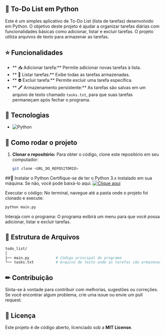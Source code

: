 ## 📃 To-Do List em Python 

Este é um simples aplicativo de To-Do List (lista de tarefas) desenvolvido em Python. O objetivo deste projeto é ajudar a organizar tarefas diárias com funcionalidades básicas como adicionar, listar e excluir tarefas. O projeto utiliza arquivos de texto para armazenar as tarefas.

## ⭐ Funcionalidades 

- ** 📥 Adicionar tarefa:** Permite adicionar novas tarefas à lista.
- ** 📃 Listar tarefas:** Exibe todas as tarefas armazenadas.
- ** ⛔ Excluir tarefa:** Permite excluir uma tarefa específica.
- ** 🖍 Armazenamento persistente:** As tarefas são salvas em um arquivo de texto chamado `tasks.txt`, para que suas tarefas permaneçam após fechar o programa.

## 📲 Tecnologias 

- ![Python](https://img.shields.io/badge/Python-3.10-blue)

## 📀 Como rodar o projeto 

1. **Clonar o repositório:**
   Para obter o código, clone este repositório em seu computador:

   ```bash
   git clone <URL_DO_REPOSITORIO>
   
##🔧 Instalar o Python 
Certifique-se de ter o Python 3.x instalado em sua máquina. Se não, você pode baixá-lo aqui.  [![Clique aqui](https://img.shields.io/badge/Click%20Here-blue)](https://www.python.org/ftp/python/3.13.1/python-3.13.1-amd64.exe)


Executar o código: No terminal, navegue até a pasta onde o projeto foi clonado e execute:

```bash
python main.py
```

Interaja com o programa: O programa exibirá um menu para que você possa adicionar, listar e excluir tarefas.

## 📂 Estrutura de Arquivos 
```bash
todo_list/
│
├── main.py            # Código principal do programa
└── tasks.txt          # Arquivo de texto onde as tarefas são armazenadas
```
## ✏ Contribuição 
Sinta-se à vontade para contribuir com melhorias, sugestões ou correções. Se você encontrar algum problema, crie uma issue ou envie um pull request.

## 📜 Licença 
Este projeto é de código aberto, licenciado sob a **MIT License**.

